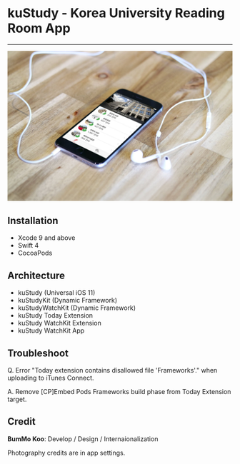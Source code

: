 # kuStudy - Korea University Reading Room App

-----

<img src="./MockUp.jpg" width="800">

## Installation

* Xcode 9 and above
* Swift 4
* CocoaPods

## Architecture

* kuStudy (Universal iOS 11)
* kuStudyKit (Dynamic Framework)
* kuStudyWatchKit (Dynamic Framework)
* kuStudy Today Extension
* kuStudy WatchKit Extension
* kuStudy WatchKit App

## Troubleshoot

Q. Error "Today extension contains disallowed file 'Frameworks'." when uploading to iTunes Connect.

A. Remove [CP]Embed Pods Frameworks build phase from Today Extension target.

## Credit

__BumMo Koo__: Develop / Design / Internaionalization

Photography credits are in app settings.
